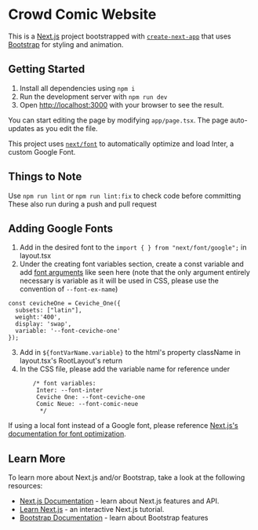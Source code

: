 # Crowd Comic Website
This is a [Next.js](https://nextjs.org/) project bootstrapped with [`create-next-app`](https://github.com/vercel/next.js/tree/canary/packages/create-next-app) that uses [Bootstrap](https://getbootstrap.com/) for styling and animation.

## Getting Started

1. Install all dependencies using ```npm i```
2. Run the development server with ```npm run dev```
3. Open [http://localhost:3000](http://localhost:3000) with your browser to see the result.

You can start editing the page by modifying `app/page.tsx`. The page auto-updates as you edit the file.

This project uses [`next/font`](https://nextjs.org/docs/basic-features/font-optimization) to automatically optimize and load Inter, a custom Google Font.

## Things to Note

Use ```npm run lint``` or ```npm run lint:fix``` to check code before committing
These also run during a push and pull request

## Adding Google Fonts

1. Add in the desired font to the ```import { } from "next/font/google";``` in layout.tsx
2. Under the creating font variables section, create a const variable and add [font arguments](https://nextjs.org/docs/app/api-reference/components/font) like seen here (note that the only argument entirely necessary is variable as it will be used in CSS, please use the convention of ```--font-ex-name```)
```
const cevicheOne = Ceviche_One({
  subsets: ["latin"],
  weight:'400',
  display: 'swap',
  variable: '--font-ceviche-one'
});
```
3. Add in ```${fontVarName.variable}``` to the html's property className in layout.tsx's RootLayout's return
4. In the CSS file, please add the variable name for reference under     
```
       /* font variables:
        Inter: --font-inter
        Ceviche One: --font-ceviche-one
        Comic Neue: --font-comic-neue
         */
```

If using a local font instead of a Google font, please reference [Next.js's documentation for font optimization](https://nextjs.org/docs/app/building-your-application/optimizing/fonts#using-multiple-fonts).

## Learn More

To learn more about Next.js and/or Bootstrap, take a look at the following resources:

- [Next.js Documentation](https://nextjs.org/docs) - learn about Next.js features and API.
- [Learn Next.js](https://nextjs.org/learn) - an interactive Next.js tutorial.
- [Bootstrap Documentation](https://getbootstrap.com/docs) - learn about Bootstrap features
